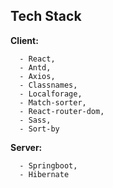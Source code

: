 
## Tech Stack

**Client:** 

      - React, 
      - Antd, 
      - Axios, 
      - Classnames, 
      - Localforage, 
      - Match-sorter, 
      - React-router-dom, 
      - Sass, 
      - Sort-by

**Server:** 

      - Springboot, 
      - Hibernate
